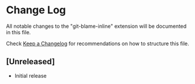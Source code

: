 # Change Log

All notable changes to the "git-blame-inline" extension will be documented in this file.

Check [Keep a Changelog](http://keepachangelog.com/) for recommendations on how to structure this file.

## [Unreleased]

- Initial release